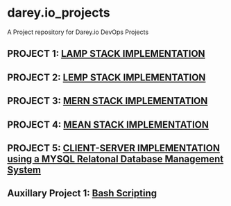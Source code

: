 # darey.io_projects

A Project repository for Darey.io DevOps Projects

## PROJECT 1: [LAMP STACK IMPLEMENTATION](https://github.com/demola07/darey.io_projects/blob/main/project1.md)

## PROJECT 2: [LEMP STACK IMPLEMENTATION](https://github.com/demola07/darey.io_projects/blob/main/project2.md)

## PROJECT 3: [MERN STACK IMPLEMENTATION](https://github.com/demola07/darey.io_projects/blob/main/project3.md)

## PROJECT 4: [MEAN STACK IMPLEMENTATION](https://github.com/demola07/darey.io_projects/blob/main/project4.md)

## PROJECT 5: [CLIENT-SERVER IMPLEMENTATION using a MYSQL Relatonal Database Management System](https://github.com/demola07/darey.io_projects/blob/main/project5.md)

## Auxillary Project 1: [Bash Scripting](https://github.com/demola07/darey.io_projects/blob/main/aux_project1.md)
